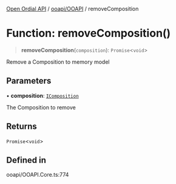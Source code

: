 [Open Ordial API](../../../README.md) / [ooapi/OOAPI](../README.md) / removeComposition

# Function: removeComposition()

> **removeComposition**(`composition`): `Promise`\<`void`\>

Remove a Composition to memory model

## Parameters

• **composition**: [`IComposition`](../interfaces/IComposition.md)

The Composition to remove

## Returns

`Promise`\<`void`\>

## Defined in

ooapi/OOAPI.Core.ts:774
